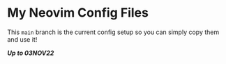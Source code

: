 # My Neovim Config Files

This `main` branch is the current config setup so you can simply copy them and use it!

***Up to 03NOV22***
